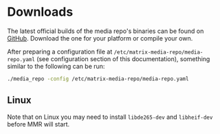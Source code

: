 # Downloads

The latest official builds of the media repo's binaries can be found on
[GitHub](https://github.com/turt2live/matrix-media-repo/releases). Download the one for your platform
or compile your own.

After preparing a configuration file at `/etc/matrix-media-repo/media-repo.yaml` (see configuration
section of this documentation), something similar to the following can be run:

```bash
./media_repo -config /etc/matrix-media-repo/media-repo.yaml
```

## Linux

Note that on Linux you may need to install `libde265-dev` and `libheif-dev` before MMR will
start.
